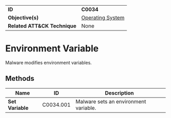 |||
|---|---|
|**ID**|**C0034**|
|**Objective(s)**|[Operating System](../operating-system)|
|**Related ATT&CK Technique**|None|


Environment Variable
====================
Malware modifies environment variables. 

Methods
-------
|Name|ID|Description|
|---|---|---|
|**Set Variable**|C0034.001|Malware sets an environment variable.|